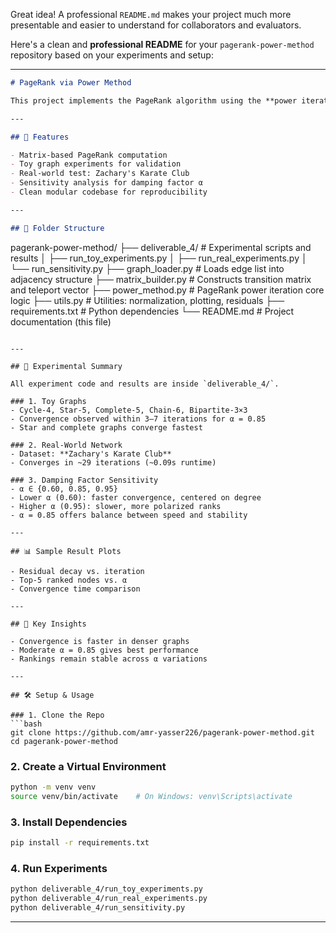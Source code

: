 Great idea! A professional `README.md` makes your project much more presentable and easier to understand for collaborators and evaluators.

Here's a clean and **professional README** for your `pagerank-power-method` repository based on your experiments and setup:

---

```markdown
# PageRank via Power Method

This project implements the PageRank algorithm using the **power iteration method**. We evaluate its behavior on small toy graphs and a real-world network, and explore how the damping factor (α) affects convergence and ranking stability.

---

## 🔧 Features

- Matrix-based PageRank computation
- Toy graph experiments for validation
- Real-world test: Zachary's Karate Club
- Sensitivity analysis for damping factor α
- Clean modular codebase for reproducibility

---

## 📁 Folder Structure

```

pagerank-power-method/
├── deliverable\_4/               # Experimental scripts and results
│   ├── run\_toy\_experiments.py
│   ├── run\_real\_experiments.py
│   └── run\_sensitivity.py
├── graph\_loader.py              # Loads edge list into adjacency structure
├── matrix\_builder.py            # Constructs transition matrix and teleport vector
├── power\_method.py              # PageRank power iteration core logic
├── utils.py                     # Utilities: normalization, plotting, residuals
├── requirements.txt             # Python dependencies
└── README.md                    # Project documentation (this file)

````

---

## 🧪 Experimental Summary

All experiment code and results are inside `deliverable_4/`.

### 1. Toy Graphs
- Cycle-4, Star-5, Complete-5, Chain-6, Bipartite-3×3
- Convergence observed within 3–7 iterations for α = 0.85
- Star and complete graphs converge fastest

### 2. Real-World Network
- Dataset: **Zachary's Karate Club**
- Converges in ~29 iterations (~0.09s runtime)

### 3. Damping Factor Sensitivity
- α ∈ {0.60, 0.85, 0.95}
- Lower α (0.60): faster convergence, centered on degree
- Higher α (0.95): slower, more polarized ranks
- α = 0.85 offers balance between speed and stability

---

## 📊 Sample Result Plots

- Residual decay vs. iteration
- Top-5 ranked nodes vs. α
- Convergence time comparison

---

## 🧠 Key Insights

- Convergence is faster in denser graphs
- Moderate α = 0.85 gives best performance
- Rankings remain stable across α variations

---

## 🛠️ Setup & Usage

### 1. Clone the Repo
```bash
git clone https://github.com/amr-yasser226/pagerank-power-method.git
cd pagerank-power-method
````

### 2. Create a Virtual Environment

```bash
python -m venv venv
source venv/bin/activate    # On Windows: venv\Scripts\activate
```

### 3. Install Dependencies

```bash
pip install -r requirements.txt
```

### 4. Run Experiments

```bash
python deliverable_4/run_toy_experiments.py
python deliverable_4/run_real_experiments.py
python deliverable_4/run_sensitivity.py
```

---



